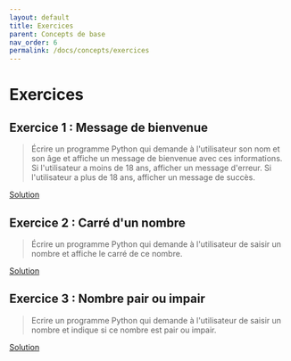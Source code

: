 ```yaml
---
layout: default
title: Exercices
parent: Concepts de base
nav_order: 6
permalink: /docs/concepts/exercices
---
```


# Exercices

## Exercice 1 : Message de bienvenue
> Écrire un programme Python qui demande à l'utilisateur son nom et son âge et affiche un message de bienvenue avec ces informations. Si l'utilisateur a moins de 18 ans, afficher un message d'erreur. Si l'utilisateur a plus de 18 ans, afficher un message de succès.

[Solution](https://github.com/rodolphebarbanneau/python/blob/main/docs/01/exercises/01.py)

## Exercice 2 : Carré d'un nombre
> Écrire un programme Python qui demande à l'utilisateur de saisir un nombre et affiche le carré de ce nombre.

[Solution](https://github.com/rodolphebarbanneau/python/blob/main/docs/01/exercises/02.py)

## Exercice 3 : Nombre pair ou impair
> Ecrire un programme Python qui demande à l'utilisateur de saisir un nombre et indique si ce nombre est pair ou impair.

[Solution](https://github.com/rodolphebarbanneau/python/blob/main/docs/01/exercises/03.py)
